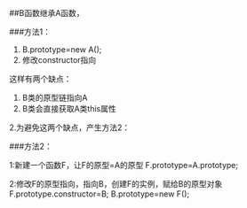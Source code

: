 ##B函数继承A函数，

###方法1：

1. B.prototype=new A();
1. 修改constructor指向

这样有两个缺点：

1. B类的原型链指向A
2. B类会直接获取A类this属性


2.为避免这两个缺点，产生方法2：

###方法2：

1:新建一个函数F，让F的原型=A的原型
F.prototype=A.prototype;

2:修改F的原型指向，指向B，创建F的实例，赋给B的原型对象
F.prototype.constructor=B;
B.prototype=new F();